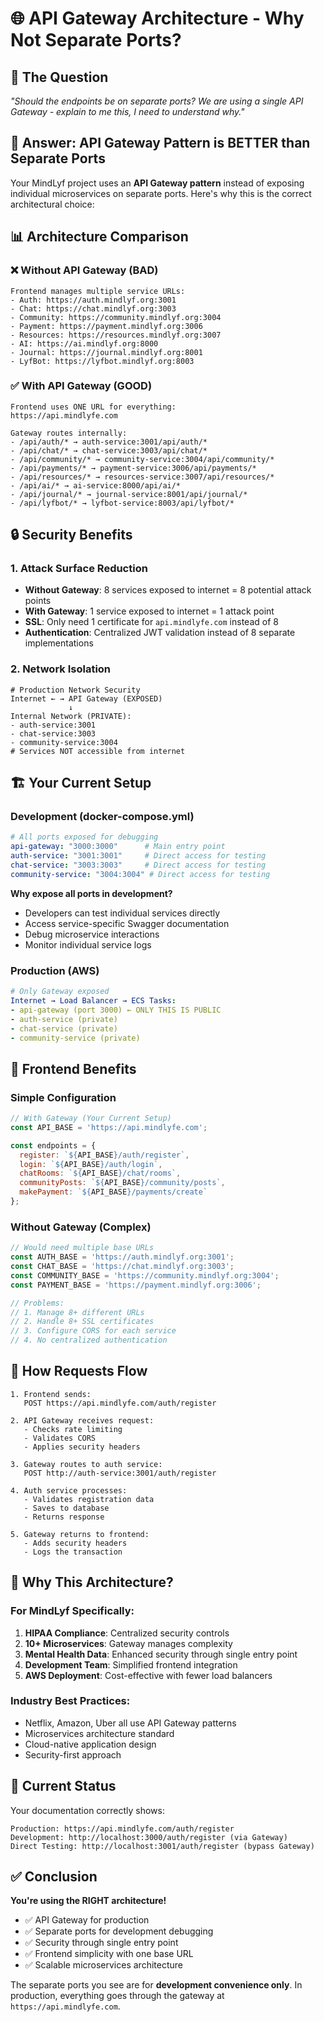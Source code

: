 # 🌐 API Gateway Architecture - Why Not Separate Ports?

## 🤔 **The Question**
*"Should the endpoints be on separate ports? We are using a single API Gateway - explain to me this, I need to understand why."*

## 🎯 **Answer: API Gateway Pattern is BETTER than Separate Ports**

Your MindLyf project uses an **API Gateway pattern** instead of exposing individual microservices on separate ports. Here's why this is the correct architectural choice:

## 📊 **Architecture Comparison**

### ❌ **Without API Gateway (BAD)**
```
Frontend manages multiple service URLs:
- Auth: https://auth.mindlyf.org:3001
- Chat: https://chat.mindlyf.org:3003  
- Community: https://community.mindlyf.org:3004
- Payment: https://payment.mindlyf.org:3006
- Resources: https://resources.mindlyf.org:3007
- AI: https://ai.mindlyf.org:8000
- Journal: https://journal.mindlyf.org:8001
- LyfBot: https://lyfbot.mindlyf.org:8003
```

### ✅ **With API Gateway (GOOD)**
```
Frontend uses ONE URL for everything:
https://api.mindlyfe.com

Gateway routes internally:
- /api/auth/* → auth-service:3001/api/auth/*
- /api/chat/* → chat-service:3003/api/chat/*
- /api/community/* → community-service:3004/api/community/*
- /api/payments/* → payment-service:3006/api/payments/*
- /api/resources/* → resources-service:3007/api/resources/*
- /api/ai/* → ai-service:8000/api/ai/*
- /api/journal/* → journal-service:8001/api/journal/*
- /api/lyfbot/* → lyfbot-service:8003/api/lyfbot/*
```

## 🔒 **Security Benefits**

### **1. Attack Surface Reduction**
- **Without Gateway**: 8 services exposed to internet = 8 potential attack points
- **With Gateway**: 1 service exposed to internet = 1 attack point
- **SSL**: Only need 1 certificate for `api.mindlyfe.com` instead of 8
- **Authentication**: Centralized JWT validation instead of 8 separate implementations

### **2. Network Isolation**
```docker
# Production Network Security
Internet ← → API Gateway (EXPOSED)
             ↓
Internal Network (PRIVATE):
- auth-service:3001
- chat-service:3003
- community-service:3004
# Services NOT accessible from internet
```

## 🏗️ **Your Current Setup**

### **Development (docker-compose.yml)**
```yaml
# All ports exposed for debugging
api-gateway: "3000:3000"      # Main entry point
auth-service: "3001:3001"     # Direct access for testing
chat-service: "3003:3003"     # Direct access for testing
community-service: "3004:3004" # Direct access for testing
```

**Why expose all ports in development?**
- Developers can test individual services directly
- Access service-specific Swagger documentation
- Debug microservice interactions
- Monitor individual service logs

### **Production (AWS)**
```yaml
# Only Gateway exposed
Internet → Load Balancer → ECS Tasks:
- api-gateway (port 3000) ← ONLY THIS IS PUBLIC
- auth-service (private)
- chat-service (private)
- community-service (private)
```

## 🚀 **Frontend Benefits**

### **Simple Configuration**
```javascript
// With Gateway (Your Current Setup)
const API_BASE = 'https://api.mindlyfe.com';

const endpoints = {
  register: `${API_BASE}/auth/register`,
  login: `${API_BASE}/auth/login`,
  chatRooms: `${API_BASE}/chat/rooms`,
  communityPosts: `${API_BASE}/community/posts`,
  makePayment: `${API_BASE}/payments/create`
};
```

### **Without Gateway (Complex)**
```javascript
// Would need multiple base URLs
const AUTH_BASE = 'https://auth.mindlyf.org:3001';
const CHAT_BASE = 'https://chat.mindlyf.org:3003';
const COMMUNITY_BASE = 'https://community.mindlyf.org:3004';
const PAYMENT_BASE = 'https://payment.mindlyf.org:3006';

// Problems:
// 1. Manage 8+ different URLs
// 2. Handle 8+ SSL certificates
// 3. Configure CORS for each service
// 4. No centralized authentication
```

## 🔄 **How Requests Flow**

```
1. Frontend sends:
   POST https://api.mindlyfe.com/auth/register

2. API Gateway receives request:
   - Checks rate limiting
   - Validates CORS
   - Applies security headers

3. Gateway routes to auth service:
   POST http://auth-service:3001/auth/register

4. Auth service processes:
   - Validates registration data
   - Saves to database
   - Returns response

5. Gateway returns to frontend:
   - Adds security headers
   - Logs the transaction
```

## 🎯 **Why This Architecture?**

### **For MindLyf Specifically:**
1. **HIPAA Compliance**: Centralized security controls
2. **10+ Microservices**: Gateway manages complexity
3. **Mental Health Data**: Enhanced security through single entry point
4. **Development Team**: Simplified frontend integration
5. **AWS Deployment**: Cost-effective with fewer load balancers

### **Industry Best Practices:**
- Netflix, Amazon, Uber all use API Gateway patterns
- Microservices architecture standard
- Cloud-native application design
- Security-first approach

## 📝 **Current Status**

Your documentation correctly shows:
```
Production: https://api.mindlyfe.com/auth/register
Development: http://localhost:3000/auth/register (via Gateway)
Direct Testing: http://localhost:3001/auth/register (bypass Gateway)
```

## ✅ **Conclusion**

**You're using the RIGHT architecture!**

- ✅ API Gateway for production
- ✅ Separate ports for development debugging  
- ✅ Security through single entry point
- ✅ Frontend simplicity with one base URL
- ✅ Scalable microservices architecture

The separate ports you see are for **development convenience only**. In production, everything goes through the gateway at `https://api.mindlyfe.com`.
